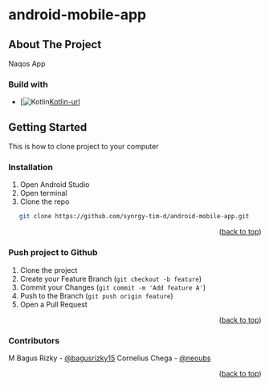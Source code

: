 # android-mobile-app
## About The Project
Naqos App

### Build with
* [![Kotlin][Kotlinlang.org][Kotlin-url]

<!-- GETTING STARTED -->
## Getting Started
This is how to clone project to your computer

### Installation
1. Open Android Studio
2. Open terminal
3. Clone the repo
```sh
   git clone https://github.com/synrgy-tim-d/android-mobile-app.git
   ```
   
<p align="right">(<a href="#readme-top">back to top</a>)</p>

### Push project to Github
1. Clone the project
2. Create your Feature Branch (`git checkout -b feature`)
3. Commit your Changes (`git commit -m 'Add feature A'`)
4. Push to the Branch (`git push origin feature`)
5. Open a Pull Request

<p align="right">(<a href="#readme-top">back to top</a>)</p>

### Contributors
M Bagus Rizky - [@bagusrizky15](https://github.com/bagusrizky15)
Cornelius Chega - [@neoubs](https://github.com/neoubs)
<p align="right">(<a href="#readme-top">back to top</a>)</p>

[Kotlin-url]: https://kotlinlang.org/
[Kotlinlang.org]: https://img.shields.io/badge/Kotlin-0095D5?&style=for-the-badge&logo=kotlin&logoColor=white
